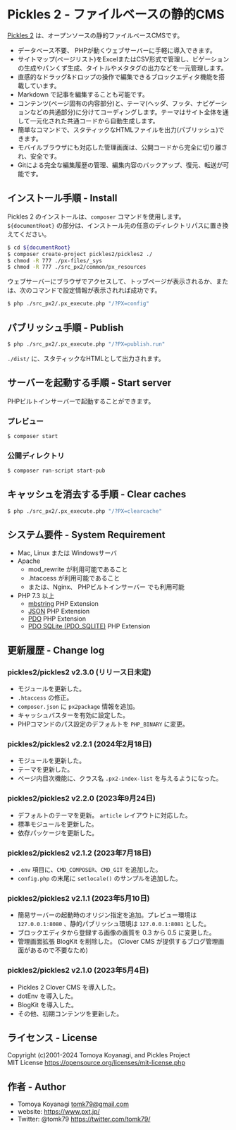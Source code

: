 Pickles 2 - ファイルベースの静的CMS
=========

[Pickles 2](https://pickles2.com/) は、オープンソースの静的ファイルベースCMSです。

- データベース不要、 PHPが動くウェブサーバーに手軽に導入できます。
- サイトマップ(ページリスト)をExcelまたはCSV形式で管理し、ビゲーションの生成やパンくず生成、タイトルやメタタグの出力などを一元管理します。
- 直感的なドラッグ&ドロップの操作で編集できるブロックエディタ機能を搭載しています。
- Markdown で記事を編集することも可能です。
- コンテンツ(ページ固有の内容部分)と、テーマ(ヘッダ、フッタ、ナビゲーションなどの共通部分)に分けてコーディングします。テーマはサイト全体を通して一元化された共通コードから自動生成します。
- 簡単なコマンドで、スタティックなHTMLファイルを出力(パブリッシュ)できます。
- モバイルブラウザにも対応した管理画面は、公開コードから完全に切り離され、安全です。
- Gitによる完全な編集履歴の管理、編集内容のバックアップ、復元、転送が可能です。


## インストール手順 - Install

Pickles 2 のインストールは、`composer` コマンドを使用します。
`${documentRoot}` の部分は、インストール先の任意のディレクトリパスに置き換えてください。

```bash
$ cd ${documentRoot}
$ composer create-project pickles2/pickles2 ./
$ chmod -R 777 ./px-files/_sys
$ chmod -R 777 ./src_px2/common/px_resources
```

ウェブサーバーにブラウザでアクセスして、トップページが表示されるか、または、次のコマンドで設定情報が表示されれば成功です。

```bash
$ php ./src_px2/.px_execute.php "/?PX=config"
```


## パブリッシュ手順 - Publish

```bash
$ php ./src_px2/.px_execute.php "/?PX=publish.run"
```

`./dist/` に、スタティックなHTMLとして出力されます。


## サーバーを起動する手順 - Start server

PHPビルトインサーバーで起動することができます。

### プレビュー

```bash
$ composer start
```

### 公開ディレクトリ

```bash
$ composer run-script start-pub
```


## キャッシュを消去する手順 - Clear caches

```bash
$ php ./src_px2/.px_execute.php "/?PX=clearcache"
```

## システム要件 - System Requirement

- Mac, Linux または Windowsサーバ
- Apache
  - mod_rewrite が利用可能であること
  - .htaccess が利用可能であること
  - または、Nginx、 PHPビルトインサーバー でも利用可能
- PHP 7.3 以上
  - [mbstring](https://www.php.net/manual/ja/book.mbstring.php) PHP Extension
  - [JSON](https://www.php.net/manual/ja/book.json.php) PHP Extension
  - [PDO](https://www.php.net/manual/ja/book.pdo.php) PHP Extension
  - [PDO SQLite (PDO_SQLITE)](https://www.php.net/manual/ja/ref.pdo-sqlite.php) PHP Extension


## 更新履歴 - Change log

### pickles2/pickles2 v2.3.0 (リリース日未定)

- モジュールを更新した。
- `.htaccess` の修正。
- `composer.json` に `px2package` 情報を追加。
- キャッシュバスターを有効に設定した。
- PHPコマンドのパス設定のデフォルトを `PHP_BINARY` に変更。

### pickles2/pickles2 v2.2.1 (2024年2月18日)

- モジュールを更新した。
- テーマを更新した。
- ページ内目次機能に、クラス名 `.px2-index-list` を与えるようになった。

### pickles2/pickles2 v2.2.0 (2023年9月24日)

- デフォルトのテーマを更新。 `article` レイアウトに対応した。
- 標準モジュールを更新した。
- 依存パッケージを更新した。

### pickles2/pickles2 v2.1.2 (2023年7月18日)

- `.env` 項目に、`CMD_COMPOSER`、`CMD_GIT` を追加した。
- `config.php` の末尾に `setlocale()` のサンプルを追加した。

### pickles2/pickles2 v2.1.1 (2023年5月10日)

- 簡易サーバーの起動時のオリジン指定を追加。プレビュー環境は `127.0.0.1:8080` 、静的パブリッシュ環境は `127.0.0.1:8081` とした。
- ブロックエディタから登録する画像の画質を 0.3 から 0.5 に変更した。
- 管理画面拡張 BlogKit を削除した。 (Clover CMS が提供するブログ管理画面があるので不要なため)

### pickles2/pickles2 v2.1.0 (2023年5月4日)

- Pickles 2 Clover CMS を導入した。
- dotEnv を導入した。
- BlogKit を導入した。
- その他、初期コンテンツを更新した。


## ライセンス - License

Copyright (c)2001-2024 Tomoya Koyanagi, and Pickles Project<br />
MIT License https://opensource.org/licenses/mit-license.php


## 作者 - Author

- Tomoya Koyanagi <tomk79@gmail.com>
- website: <https://www.pxt.jp/>
- Twitter: @tomk79 <https://twitter.com/tomk79/>
